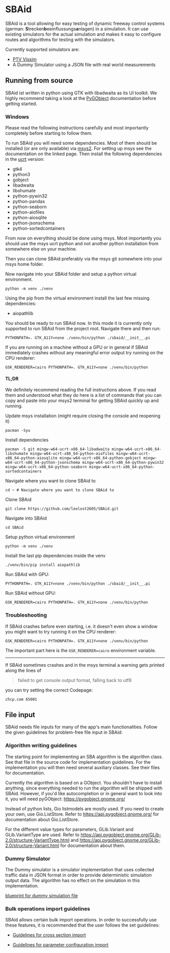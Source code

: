# SBAid

SBAid is a tool allowing for easy testing of dynamic freeway control systems (german: **S**trecken**b**eeinflussungs**a**nlagen) in a simulation.
It can use existing simulators for the actual simulation and makes it easy to configure routes and 
algorithms for testing with the simulators.

Currently supported simulators are:
- [PTV Vissim](https://www.ptvgroup.com/en/products/ptv-vissim)
- A Dummy Simulator using a JSON file with real world measurements

## Running from source

SBAid ist written in python using GTK with libadwaita as its UI toolkit. We highly recommend
taking a look at the [PyGObject](https://pygobject.gnome.org/) documentation before getting started.

### Windows

Please read the following instructions carefully and
most importantly completely before starting to follow
them.

To run SBAid you will need some dependencies. Most of them should be installed 
(or are only available) via [msys2](https://www.msys2.org/). For setting
up msys see the documentation on the linked page. Then install 
the following dependencies in the [ucrt](https://www.msys2.org/docs/environments/) version:

- gtk4
- python3
- gobject
- libadwaita
- libshumate
- python-pywin32
- python-pandas
- python-seaborn
- python-aiofiles
- python-aiosqlite
- python-jsonschema
- python-sortedcontainers

From now on everything should be done using msys.
Most importantly you should use the msys ucrt python
and not another python installation from somewhere else
on your machine.

Then you can clone SBAid preferably via the msys
git somewhere into your msys home folder.

Now navigate into your SBAid folder and setup a python
virtual environment.

```
python -m venv ./venv
```

Using the pip from the virtual environment install
the last few missing dependencies:

- aiopathlib

You should be ready to run SBAid now. In this mode
it is currently only supported to run SBAid from the 
project root. Navigate there and then run:

```
PYTHONPATH=. GTK_A11Y=none ./venv/bin/python ./sbaid/__init__.pi
```

If you are running on a machine without a GPU or in general
if SBAid immediately crashes without any meaningful error output
try running on the CPU renderer:

```
GSK_RENDERER=cairo PYTHONPATH=. GTK_A11Y=none ./venv/bin/python
```

#### TL;DR

We definitely recommend reading the full instructions above.
If you read them and understood what they do here is a
list of commands that you can copy and paste into your
msys2 terminal for getting SBAid quickly up and running.

Update msys installation (might require closing the console
and reopening it)
```
pacman -Syu
```
Install dependencies
```
pacman -S git mingw-w64-ucrt-x86_64-libadwaita mingw-w64-ucrt-x86_64-libshumate mingw-w64-ucrt-x86_64-python-aiofiles mingw-w64-ucrt-x86_64-python-aiosqlite mingw-w64-ucrt-x86_64-python-gobject mingw-w64-ucrt-x86_64-python-jsonschema mingw-w64-ucrt-x86_64-python-pywin32 mingw-w64-ucrt-x86_64-python-seaborn mingw-w64-ucrt-x86_64-python-sortedcontainers
```
Navigate where you want to clone SBAid to
```
cd ~ # Navigate where you want to clone SBAid to
```
Clone SBAid
```
git clone https://github.com/leolost2605/SBAid.git
```
Navigate into SBAid
```
cd SBAid
```
Setup python virtual environment
```
python -m venv ./venv
```
Install the last pip dependencies inside the venv
```
./venv/bin/pip install aiopathlib
```
Run SBAid with GPU:
```
PYTHONPATH=. GTK_A11Y=none ./venv/bin/python ./sbaid/__init__.pi
```
Run SBAid without GPU:
```
GSK_RENDERER=cairo PYTHONPATH=. GTK_A11Y=none ./venv/bin/python
```

### Troubleshooting

If SBAid crashes before even starting, i.e. it doesn't
even show a window you might want to try running it on
the CPU renderer:
```
GSK_RENDERER=cairo PYTHONPATH=. GTK_A11Y=none ./venv/bin/python
```

The important part here is the `GSK_RENDERER=cairo` environment
variable.

---
If SBAid sometimes crashes and in the msys terminal a warning gets printed
along the lines of
> failed to get console output format, falling back to utf8

you can try setting the correct Codepage:
```
chcp.com 65001
```

## File input

SBAid needs file inputs for many of the app's main functionalities. Follow the given guidelines for problem-free file input in SBAid:

### Algorithm writing guidelines

The starting point for implementing an SBA algorithm is the algorithm class. See that file in the source code for implementation guidelines.
For the implementation you will then need several auxiliary classes. See their files for documentation.

Currently the algorithm is based on a GObject. You shouldn't have to install anything, since everything needed to run the algorithm will be shipped with SBAid. However, if you'd like autocompletion or in general want to look into it, you will need pyGObject: https://pygobject.gnome.org/

Instead of python lists, Gio listmodels are mostly used. If you need to create your own, use Gio.ListStore. Refer to https://api.pygobject.gnome.org/ for documentation about Gio.ListStore.

For the different value types for parameters, GLib.Variant and GLib.VariantType are used. Refer to https://api.pygobject.gnome.org/GLib-2.0/structure-VariantType.html and https://api.pygobject.gnome.org/GLib-2.0/structure-Variant.html for documentation about them.

### Dummy Simulator

The Dummy simulator is a simulator implementation that
uses collected traffic data in JSON format in order to provide deterministic simulation output data. The algorithm
has no effect on the simulation in this implementation.

[blueprint for dummy simulation file](docs/dummy_template.json)

### Bulk operations import guidelines

SBAid allows certain bulk import operations. In order to successfully use these features, it is recommended that the user follows the set guidelines:

- [Guidelines for cross section import](readmes/cross_section_import.md)

- [Guidelines for parameter configuration import](readmes/parameter_configuration_import.md)
